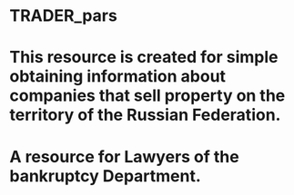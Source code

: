 # TRADER_pars
# This resource is created for simple obtaining information about companies that sell property on the territory of the Russian Federation. 
# A resource for Lawyers of the bankruptcy Department.
